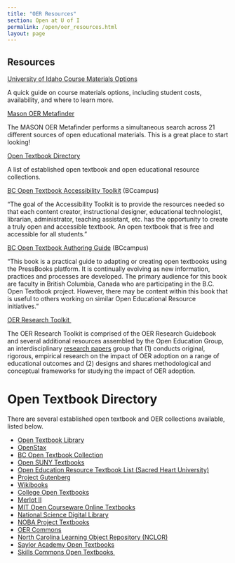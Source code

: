 ```yaml
---
title: "OER Resources"
section: Open at U of I
permalink: /open/oer_resources.html
layout: page
---
```


## Resources

[University of Idaho Course Materials Options](https://www.lib.uidaho.edu/open/course-materials-infographic/)

A quick guide on course materials options, including student costs, availability, and where to learn more.

[Mason OER Metafinder](https://oer.deepwebaccess.com/oer/desktop/en/search.html)

The MASON OER Metafinder performs a simultaneous search across 21 different sources of open educational materials. This is a great place to start looking!

[Open Textbook Directory](#open-textbook-directory)

A list of established open textbook and open educational resource collections.

[BC Open Textbook Accessibility Toolkit](https://opentextbc.ca/accessibilitytoolkit/) (BCcampus)

“The goal of the Accessibility Toolkit is to provide the resources needed so that each content creator, instructional designer, educational technologist, librarian, administrator, teaching assistant, etc. has the opportunity to create a truly open and accessible textbook. An open textbook that is free and accessible for all students.”

[BC Open Textbook Authoring Guide](https://opentextbc.ca/opentextbook/) (BCcampus)

“This book is a practical guide to adapting or creating open textbooks using the PressBooks platform. It is continually evolving as new information, practices and processes are developed. The primary audience for this book are faculty in British Columbia, Canada who are participating in the B.C. Open Textbook project. However, there may be content within this book that is useful to others working on similar Open Educational Resource initiatives.”

[OER Research Toolkit ](http://openedgroup.org/toolkit)

The OER Research Toolkit is comprised of the OER Research Guidebook and several additional resources assembled by the Open Education Group, an interdisciplinary [research papers](https://essay-lib.com/research-paper/) group that (1) conducts original, rigorous, empirical research on the impact of OER adoption on a range of educational outcomes and (2) designs and shares methodological and conceptual frameworks for studying the impact of OER adoption.

# Open Textbook Directory

There are several established open textbook and OER collections available, listed below.

* [Open Textbook Library](http://open.umn.edu/opentextbooks/)
* [OpenStax](https://openstax.org/)
* [BC Open Textbook Collection](https://open.bccampus.ca/find-open-textbooks/)
* [Open SUNY Textbooks](http://textbooks.opensuny.org/browse/)
* [Open Education Resource Textbook List (Sacred Heart University)](http://digitalcommons.sacredheart.edu/cgi/viewcontent.cgi?article=1043&context=library_staff)
* [Project Gutenberg](http://www.gutenberg.org/wiki/Main_Page)
* [Wikibooks](https://en.wikibooks.org/wiki/Main_Page)
* [College Open Textbooks](http://www.collegeopentextbooks.org/)
* [Merlot II](https://www.merlot.org/merlot/index.htm?action=find)
* [MIT Open Courseware Online Textbooks](http://ocw.mit.edu/courses/online-textbooks/)
* [National Science Digital Library](https://nsdl.oercommons.org/)
* [NOBA Project Textbooks](http://nobaproject.com/resources/ready-made-textbooks)
* [OER Commons](https://www.oercommons.org/)
* [North Carolina Learning Object Repository (NCLOR)](https://explorethelor.org/collections/open-educational-resources/)
* [Saylor Academy Open Textbooks](http://www.saylor.org/books/)
* [Skills Commons Open Textbooks ](https://www.skillscommons.org/discover?filtertype=type&filter_relational_operator=equals&filter=Open+Textbook)
